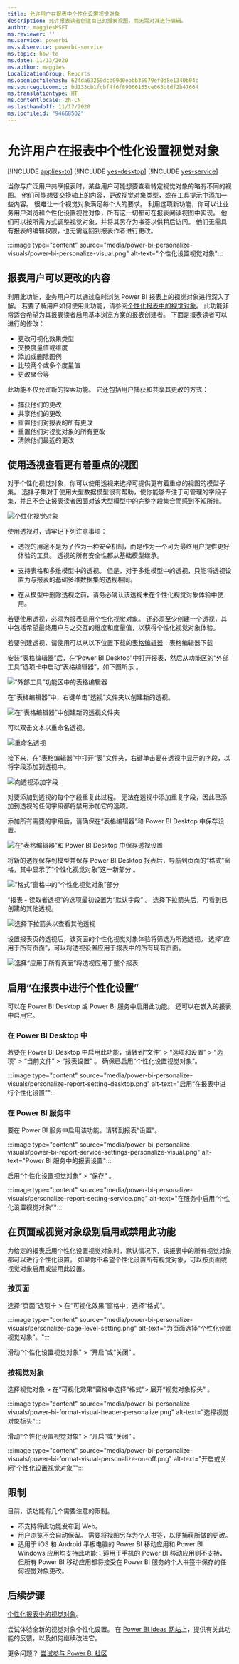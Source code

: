 ```yaml
---
title: 允许用户在报表中个性化设置视觉对象
description: 允许报表读者创建自己的报表视图，而无需对其进行编辑。
author: maggiesMSFT
ms.reviewer: ''
ms.service: powerbi
ms.subservice: powerbi-service
ms.topic: how-to
ms.date: 11/13/2020
ms.author: maggies
LocalizationGroup: Reports
ms.openlocfilehash: 624da63259dcb09d0ebbb35079ef0d8e1340b04c
ms.sourcegitcommit: bd133cb1fcbf4f6f89066165ce065b8df2b47664
ms.translationtype: HT
ms.contentlocale: zh-CN
ms.lasthandoff: 11/17/2020
ms.locfileid: "94668502"
---
```

# <a name="let-users-personalize-visuals-in-a-report"></a>允许用户在报表中个性化设置视觉对象

[!INCLUDE [applies-to](../includes/applies-to.md)] [!INCLUDE [yes-desktop](../includes/yes-desktop.md)] [!INCLUDE [yes-service](../includes/yes-service.md)]

当你与广泛用户共享报表时，某些用户可能想要查看特定视觉对象的略有不同的视图。 他们可能想要交换轴上的内容，更改视觉对象类型，或在工具提示中添加一些内容。 很难让一个视觉对象满足每个人的要求。 利用这项新功能，你可以让业务用户浏览和个性化设置视觉对象，所有这一切都可在报表阅读视图中实现。 他们可以按所需方式调整视觉对象，并将其另存为书签以供稍后访问。 他们无需具有报表的编辑权限，也无需返回到报表作者进行更改。

:::image type="content" source="media/power-bi-personalize-visuals/power-bi-personalize-visual.png" alt-text="个性化设置视觉对象":::
 
## <a name="what-report-users-can-change"></a>报表用户可以更改的内容

利用此功能，业务用户可以通过临时浏览 Power BI 报表上的视觉对象进行深入了解。 若要了解用户如何使用此功能，请参阅[个性化报表中的视觉对象](../consumer/end-user-personalize-visuals.md)。 此功能非常适合希望为其报表读者启用基本浏览方案的报表创建者。 下面是报表读者可以进行的修改：

- 更改可视化效果类型
- 交换度量值或维度
- 添加或删除图例
- 比较两个或多个度量值
- 更改聚合等

此功能不仅允许新的探索功能。 它还包括用户捕获和共享其更改的方式：

- 捕获他们的更改
- 共享他们的更改
- 重置他们对报表的所有更改
- 重置他们对视觉对象的所有更改
- 清除他们最近的更改

## <a name="use-perspectives-for-a-more-focused-view"></a>使用透视查看更有着重点的视图

对于个性化视觉对象，你可以使用透视来选择可提供更有着重点的视图的模型子集。 选择子集对于使用大型数据模型很有帮助，使你能够专注于可管理的字段子集，并且不会让报表读者因面对该大型模型中的完整字段集合而感到不知所措。 

![个性化视觉对象](media/power-bi-personalize-visuals/power-bi-personalize-perspective-01.png)

使用透视时，请牢记下列注意事项：

* 透视的用途不是为了作为一种安全机制，而是作为一个可为最终用户提供更好体验的工具。 透视的所有安全性都从基础模型继承。

* 支持表格和多维模型中的透视。 但是，对于多维模型中的透视，只能将透视设置为与报表的基础多维数据集的透视相同。

* 在从模型中删除透视之前，请务必确认该透视未在个性化视觉对象体验中使用。 

若要使用透视，必须为报表启用个性化视觉对象。 还必须至少创建一个透视，其中包括希望最终用户与之交互的维度和度量值，以获得个性化视觉对象体验。

若要创建透视，请使用可以从以下位置下载的[表格编辑器](https://tabulareditor.com/)：表格编辑器下载

安装“表格编辑器”后，在“Power BI Desktop”中打开报表，然后从功能区的“外部工具”选项卡中启动“表格编辑器”，如下图所示   。

![“外部工具”功能区中的表格编辑器](media/power-bi-personalize-visuals/power-bi-personalize-perspective-02.png)

在“表格编辑器”中，右键单击“透视”文件夹以创建新的透视。

![在“表格编辑器”中创建新的透视文件夹](media/power-bi-personalize-visuals/power-bi-personalize-perspective-03.png)

可以双击文本以重命名透视。

![重命名透视](media/power-bi-personalize-visuals/power-bi-personalize-perspective-04.png)

接下来，在“表格编辑器”中打开“表”文件夹，右键单击要在透视中显示的字段，以将字段添加到透视中。

![向透视添加字段](media/power-bi-personalize-visuals/power-bi-personalize-perspective-05.png)

对要添加到透视的每个字段重复此过程。 无法在透视中添加重复字段，因此已添加到透视的任何字段都将禁用添加它的选项。

添加所有需要的字段后，请确保在“表格编辑器”和 Power BI Desktop 中保存设置。

![在“表格编辑器”和 Power BI Desktop 中保存透视设置](media/power-bi-personalize-visuals/power-bi-personalize-perspective-06.png)

将新的透视保存到模型并保存 Power BI Desktop 报表后，导航到页面的“格式”窗格，其中显示了“个性化视觉对象”这一新部分 。

![“格式”窗格中的“个性化视觉对象”部分](media/power-bi-personalize-visuals/power-bi-personalize-perspective-07.png)

“报表 - 读取者透视”的选项最初设置为“默认字段” 。 选择下拉箭头后，可看到已创建的其他透视。

![选择下拉箭头以查看其他透视](media/power-bi-personalize-visuals/power-bi-personalize-perspective-08.png)

设置报表页的透视后，该页面的个性化视觉对象体验将筛选为所选透视。 选择“应用于所有页面”，可以将透视设置应用于报表中的所有现有页面。

![选择“应用于所有页面”将透视应用于整个报表](media/power-bi-personalize-visuals/power-bi-personalize-perspective-09.png)

## <a name="enable-personalization-in-a-report"></a>启用“在报表中进行个性化设置”

可以在 Power BI Desktop 或 Power BI 服务中启用此功能。 还可以在嵌入的报表中启用它。

### <a name="in-power-bi-desktop"></a>在 Power BI Desktop 中

若要在 Power BI Desktop 中启用此功能，请转到“文件” > “选项和设置” > “选项” > “当前文件” > “报表设置”    。 确保已启用“个性化设置视觉对象”。

:::image type="content" source="media/power-bi-personalize-visuals/personalize-report-setting-desktop.png" alt-text="启用“在报表中进行个性化设置”":::

### <a name="in-the-power-bi-service"></a>在 Power BI 服务中

要在 Power BI 服务中启用该功能，请转到报表“设置”。

:::image type="content" source="media/power-bi-personalize-visuals/power-bi-report-service-settings-personalize-visual.png" alt-text="Power BI 服务中的报表设置":::

启用“个性化设置视觉对象” > “保存” 。

:::image type="content" source="media/power-bi-personalize-visuals/personalize-report-setting-service.png" alt-text="在服务中启用“个性化设置视觉对象”":::

## <a name="turn-the-feature-on-or-off-at-a-page-or-visual-level"></a>在页面或视觉对象级别启用或禁用此功能

为给定的报表启用个性化设置视觉对象时，默认情况下，该报表中的所有视觉对象都可以进行个性化设置。 如果你不希望个性化设置所有视觉对象，可以按页面或视觉对象启用或禁用此设置。

### <a name="per-page"></a>按页面

选择“页面”选项卡 > 在“可视化效果”窗格中，选择“格式”。

:::image type="content" source="media/power-bi-personalize-visuals/personalize-page-level-setting.png" alt-text="为页面选择“个性化设置视觉对象”。":::
 
滑动“个性化设置视觉对象” >  “开启”或“关闭”  。

### <a name="per-visual"></a>按视觉对象

选择视觉对象 > 在“可视化效果”窗格中选择“格式”> 展开“视觉对象标头”  。

:::image type="content" source="media/power-bi-personalize-visuals/power-bi-format-visual-header-personalize.png" alt-text="选择视觉对象标头":::
 
滑动“个性化设置视觉对象” >  “开启”或“关闭”  。

:::image type="content" source="media/power-bi-personalize-visuals/power-bi-format-visual-personalize-on-off.png" alt-text="开启或关闭“个性化设置视觉对象”":::


## <a name="limitations"></a>限制

目前，该功能有几个需要注意的限制。

- 不支持将此功能发布到 Web。
- 用户浏览不会自动保留。 需要将视图另存为个人书签，以便捕获所做的更改。
- 适用于 iOS 和 Android 平板电脑的 Power BI 移动应用和 Power BI Windows 应用均支持此功能；适用于手机的 Power BI 移动应用则不支持。 但所有 Power BI 移动应用都将接受在 Power BI 服务的个人书签中保存的任何视觉对象更改。

## <a name="next-steps"></a>后续步骤

[个性化报表中的视觉对象](../consumer/end-user-personalize-visuals.md)。     

尝试体验全新的视觉对象个性化设置。 在 [Power BI Ideas 网站](https://ideas.powerbi.com/forums/265200-power-bi)上，提供有关此功能的反馈，以及如何继续改进它。 

更多问题？ [尝试参与 Power BI 社区](https://community.powerbi.com/)
